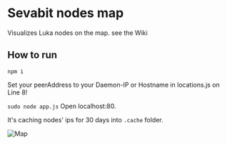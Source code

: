 # Sevabit nodes map

Visualizes Luka nodes on the map. see the Wiki

## How to run
`npm i`

Set your peerAddress to your Daemon-IP or Hostname in locations.js on Line 8!

`sudo node app.js`
Open localhost:80.

It's caching nodes' ips for 30 days into `.cache` folder.

![Map](http://ap.imagensbrasil.org/images/2018/02/27/Screenshot_437.png)
